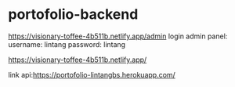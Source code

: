 # portofolio-backend



https://visionary-toffee-4b511b.netlify.app/admin
login admin panel:
username: lintang
password: lintang


https://visionary-toffee-4b511b.netlify.app/

link api:https://portofolio-lintangbs.herokuapp.com/
